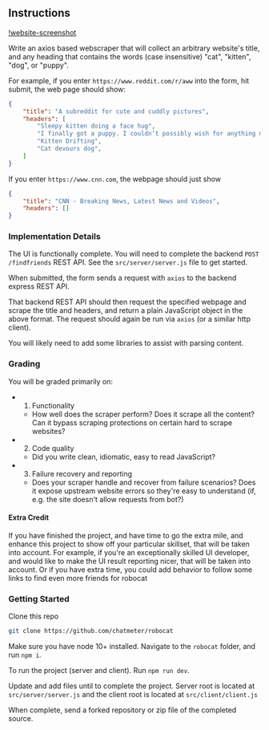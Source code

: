## Instructions

[!website-screenshot](./readme/home.jpg)

Write an axios based webscraper that will collect an arbitrary website's title, and any heading that contains the words (case insensitive) "cat", "kitten", "dog", or "puppy".

For example, if you enter `https://www.reddit.com/r/aww` into the form, hit submit, the web page should show:

```json
{
    "title": "A subreddit for cute and cuddly pictures",
    "headers": [
        "Sleepy kitten doing a face hug",
        "I finally got a puppy. I couldn’t possibly wish for anything more. She’s beautiful.",
        "Kitten Drifting",
        "Cat devours dog",
    ]
}
```

If you enter `https://www.cnn.com`, the webpage should just show

```json
{
    "title": "CNN - Breaking News, Latest News and Videos",
    "headers": []
}
```


### Implementation Details

The UI is functionally complete. You will need to complete the backend `POST /findfriends` REST API. See the `src/server/server.js` file to get started.

When submitted, the form sends a request with `axios` to the backend express REST API. 

That backend REST API should then request the specified webpage and scrape the title and headers, and return a plain JavaScript object in the above format. The request should again be run via `axios` (or a similar http client).

You will likely need to add some libraries to assist with parsing content.


### Grading

You will be graded primarily on:

- 1. Functionality
    - How well does the scraper perform? Does it scrape all the content? Can it bypass scraping protections on certain hard to scrape websites?
- 2. Code quality
    - Did you write clean, idiomatic, easy to read JavaScript?
- 3. Failure recovery and reporting
    - Does your scraper handle and recover from failure scenarios? Does it expose upstream website errors so they're easy to understand (if, e.g. the site doesn't allow requests from bot?)

#### Extra Credit

If you have finished the project, and have time to go the extra mile, and enhance this project to show off your particular skillset, that will be taken into account. For example, if you're an exceptionally skilled UI developer, and would like to make the UI result reporting nicer, that will be taken into account. Or if you have extra time, you could add behavior to follow some links to find even more friends for robocat


### Getting Started
Clone this repo

```bash
git clone https://github.com/chatmeter/robocat
```

Make sure you have node 10+ installed. Navigate to the `robocat` folder, and run `npm i`.

To run the project (server and client). Run `npm run dev`.

Update and add files until to complete the project. Server root is located at `src/server/server.js` and the client root is located at `src/client/client.js`

When complete, send a forked repository or zip file of the completed source. 

